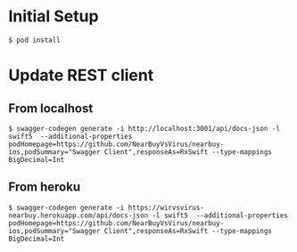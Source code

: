 # Initial Setup

```
$ pod install
```

# Update REST client

## From localhost
```
$ swagger-codegen generate -i http://localhost:3001/api/docs-json -l swift5  --additional-properties podHomepage=https://github.com/NearBuyVsVirus/nearbuy-ios,podSummary="Swagger Client",responseAs=RxSwift --type-mappings BigDecimal=Int
```

## From heroku
```
$ swagger-codegen generate -i https://wirvsvirus-nearbuy.herokuapp.com/api/docs-json -l swift5  --additional-properties podHomepage=https://github.com/NearBuyVsVirus/nearbuy-ios,podSummary="Swagger Client",responseAs=RxSwift --type-mappings BigDecimal=Int
```

